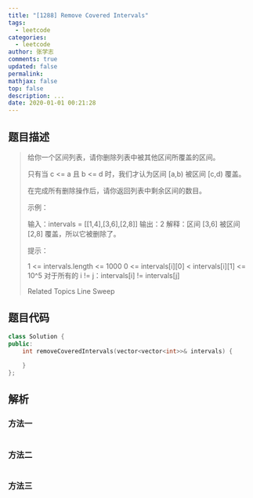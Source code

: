 ```yaml
---
title: "[1288] Remove Covered Intervals"
tags:
  - leetcode
categories:
  - leetcode
author: 张学志
comments: true
updated: false
permalink:
mathjax: false
top: false
description: ...
date: 2020-01-01 00:21:28
---
```


## 题目描述

> 给你一个区间列表，请你删除列表中被其他区间所覆盖的区间。 
> 
> 只有当 c <= a 且 b <= d 时，我们才认为区间 [a,b) 被区间 [c,d) 覆盖。 
> 
> 在完成所有删除操作后，请你返回列表中剩余区间的数目。 
> 
> 
> 
> 示例： 
> 
> 
> 输入：intervals = [[1,4],[3,6],[2,8]]
> 输出：2
> 解释：区间 [3,6] 被区间 [2,8] 覆盖，所以它被删除了。
> 
> 
> 
> 
> 提示： 
> 
> 
> 1 <= intervals.length <= 1000 
> 0 <= intervals[i][0] < intervals[i][1] <= 10^5 
> 对于所有的 i != j：intervals[i] != intervals[j] 
> 
> Related Topics Line Sweep

## 题目代码

```cpp
class Solution {
public:
    int removeCoveredIntervals(vector<vector<int>>& intervals) {
        
    }
};
```

## 解析

### 方法一

```cpp

```

### 方法二

```cpp

```

### 方法三

```cpp

```

